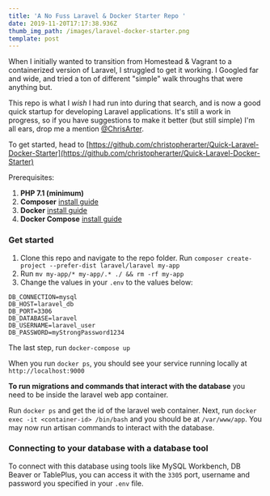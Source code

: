 ```yaml
---
title: 'A No Fuss Laravel & Docker Starter Repo '
date: 2019-11-20T17:17:38.936Z
thumb_img_path: /images/laravel-docker-starter.png
template: post
---
```

When I initially wanted to transition from Homestead & Vagrant to a containerized version of Laravel, I struggled to get it working. I Googled far and wide, and tried a ton of different "simple" walk throughs that were anything but. 

This repo is what I _wish_ I had run into during that search, and is now a good quick startup for developing Laravel applications. It's still a work in progress, so if you have suggestions to make it better (but still simple) I'm all ears, drop me a mention [@ChrisArter](https://twitter.com/ChrisArter).

To get started, head to [https://github.com/christopherarter/Quick-Laravel-Docker-Starter](https://github.com/christopherarter/Quick-Laravel-Docker-Starter)


Prerequisites:

1. **PHP 7.1 (minimum)**
2. **Composer** [install guide](https://getcomposer.org/doc/00-intro.md)
3. **Docker** [install guide](https://docs.docker.com/v17.09/engine/installation/)
4. **Docker Compose** [install guide](https://docs.docker.com/compose/install/)

### Get started

 
1. Clone this repo and navigate to the repo folder. Run `composer create-project --prefer-dist laravel/laravel my-app`
4. Run `mv my-app/* my-app/.* ./ && rm -rf my-app`
5. Change the values in your `.env` to the values below:

```
DB_CONNECTION=mysql
DB_HOST=laravel_db
DB_PORT=3306
DB_DATABASE=laravel
DB_USERNAME=laravel_user
DB_PASSWORD=myStrongPassword1234
```
 
The last step, run `docker-compose up`

When you run `docker ps`, you should see your service running locally at `http://localhost:9000`

**To run migrations and commands that interact with the database** you need to be inside the laravel web app container. 

Run `docker ps` and get the id of the laravel web container. Next, run `docker exec -it <container-id> /bin/bash` and you should be at `/var/www/app`. You may now run artisan commands to interact with the database.

### Connecting to your database with a database tool 

To connect with this database using tools like MySQL Workbench, DB Beaver or TablePlus, you can access it with the `3305` port, username and password you specified in your `.env` file.

